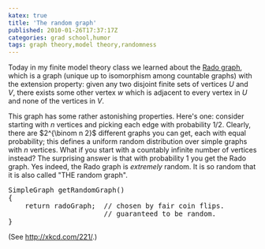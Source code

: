 ```yaml
---
katex: true
title: 'The random graph'
published: 2010-01-26T17:37:17Z
categories: grad school,humor
tags: graph theory,model theory,randomness
---
```


Today in my finite model theory class we learned about the <a href="http://en.wikipedia.org/wiki/Rado_graph">Rado graph</a>, which is a graph (unique up to isomorphism among countable graphs) with the extension property: given any two disjoint finite sets of vertices $U$ and $V$, there exists some other vertex $w$ which is adjacent to every vertex in $U$ and none of the vertices in $V$.  

This graph has some rather astonishing properties.  Here's one: consider starting with $n$ vertices and picking each edge with probability $1/2$.  Clearly, there are $2^{\binom n 2}$ different graphs you can get, each with equal probability; this defines a uniform random distribution over simple graphs with $n$ vertices.  What if you start with a countably infinite number of vertices instead?  The surprising answer is that with probability 1 you get the Rado graph.  Yes indeed, the Rado graph is <em>extremely</em> random.  It is so random that it is also called "THE random graph".

<pre>
SimpleGraph getRandomGraph()
{
    return radoGraph;  // chosen by fair coin flips.
                       // guaranteed to be random.
}
</pre>

(See <a href="http://xkcd.com/221/">http://xkcd.com/221/</a>.)

